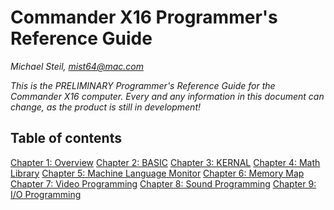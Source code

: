 # Commander X16 Programmer's Reference Guide

*Michael Steil, mist64@mac.com*

*This is the PRELIMINARY Programmer's Reference Guide for the Commander X16 computer. Every and any information in this document can change, as the product is still in development!*

## Table of contents

[Chapter 1: Overview](X16%20Reference%20-%2001%20-%20Overview.md)
[Chapter 2: BASIC](X16%20Reference%20-%2002%20-%20BASIC.md)
[Chapter 3: KERNAL](X16%20Reference%20-%2003%20-%20KERNAL.md)
[Chapter 4: Math Library](X16%20Reference%20-%2004%20-%20Math%20Library.md)
[Chapter 5: Machine Language Monitor](X16%20Reference%20-%2005%20-%20Machine%20Language%20Monitor.md)
[Chapter 6: Memory Map](X16%20Reference%20-%2006%20-%20Memory%20Map.md)
[Chapter 7: Video Programming](X16%20Reference%20-%2007%20-%20Video%20Programming.md)
[Chapter 8: Sound Programming](X16%20Reference%20-%2008%20-%20Sound%20Programming.md)
[Chapter 9: I/O Programming](X16%20Reference%20-%2009%20-%20IO%20Programming.md)
